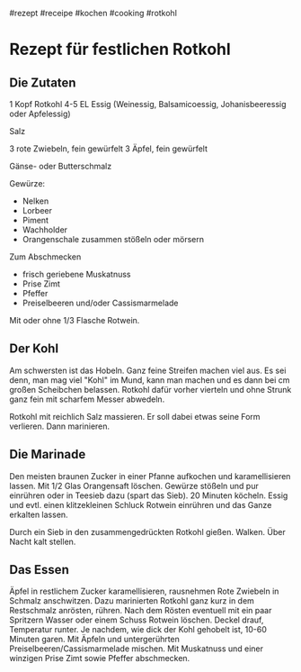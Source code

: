 
#rezept #receipe #kochen #cooking #rotkohl

# Rezept für festlichen Rotkohl

## Die Zutaten

1 Kopf Rotkohl
4-5 EL Essig (Weinessig, Balsamicoessig, Johanisbeeressig oder Apfelessig)

Salz

3 rote Zwiebeln, fein gewürfelt
3 Äpfel, fein gewürfelt

Gänse- oder Butterschmalz

Gewürze:
- Nelken
- Lorbeer
- Piment
- Wachholder
- Orangenschale
zusammen stößeln oder mörsern

Zum Abschmecken
- frisch geriebene Muskatnuss
- Prise Zimt
- Pfeffer
- Preiselbeeren und/oder Cassismarmelade

Mit oder ohne 1/3 Flasche Rotwein.

## Der Kohl
Am schwersten ist das Hobeln. Ganz feine Streifen machen viel aus.
Es sei denn, man mag viel "Kohl" im Mund, kann man machen und es dann bei cm großen Scheibchen belassen.
Rotkohl dafür vorher vierteln und ohne Strunk ganz fein mit scharfem Messer abwedeln.

Rotkohl mit reichlich Salz massieren. Er soll dabei etwas seine Form verlieren.
Dann marinieren.

## Die Marinade
Den meisten braunen Zucker in einer Pfanne aufkochen und karamellisieren lassen.
Mit 1/2 Glas Orangensaft löschen.
Gewürze stößeln und pur einrühren oder in Teesieb dazu (spart das Sieb).
20 Minuten köcheln.
Essig und evtl. einen klitzekleinen Schluck Rotwein einrühren und das Ganze erkalten lassen.

Durch ein Sieb in den zusammengedrückten Rotkohl gießen.
Walken.
Über Nacht kalt stellen.

## Das Essen

Äpfel in restlichem Zucker karamellisieren, rausnehmen 
Rote Zwiebeln in Schmalz anschwitzen.
Dazu marinierten Rotkohl ganz kurz in dem Restschmalz anrösten, rühren.
Nach dem Rösten eventuell mit ein paar Spritzern Wasser oder einem Schuss Rotwein löschen.
Deckel drauf, Temperatur runter.
Je nachdem, wie dick der Kohl gehobelt ist, 10-60 Minuten garen.
Mit Äpfeln und untergerührten Preiselbeeren/Cassismarmelade mischen.
Mit Muskatnuss und einer winzigen Prise Zimt sowie Pfeffer abschmecken.

